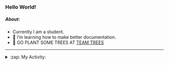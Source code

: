 ### Hello World!

##### About:
- Currently I am a student.
- 🌱 I’m learning how to make better documentation.
- 🌱 GO PLANT SOME TREES AT [TEAM TREES](https://teamtrees.org/)

---
<details>
  <summary>:zap: My Activity:</summary>
  
<!--START_SECTION:waka-->
![Code Time](http://img.shields.io/badge/Code%20Time-1%2C070%20hrs%2019%20mins-blue)

**I'm a Night 🦉** 

```text
🌞 Morning                1612 commits        ███░░░░░░░░░░░░░░░░░░░░░░   10.01 % 
🌆 Daytime                5181 commits        ████████░░░░░░░░░░░░░░░░░   32.18 % 
🌃 Evening                4692 commits        ███████░░░░░░░░░░░░░░░░░░   29.14 % 
🌙 Night                  4617 commits        ███████░░░░░░░░░░░░░░░░░░   28.67 % 
```
📅 **I'm Most Productive on Wednesday** 

```text
Monday                   2353 commits        ████░░░░░░░░░░░░░░░░░░░░░   14.61 % 
Tuesday                  1971 commits        ███░░░░░░░░░░░░░░░░░░░░░░   12.24 % 
Wednesday                3760 commits        ██████░░░░░░░░░░░░░░░░░░░   23.35 % 
Thursday                 2222 commits        ███░░░░░░░░░░░░░░░░░░░░░░   13.80 % 
Friday                   1589 commits        ██░░░░░░░░░░░░░░░░░░░░░░░   09.87 % 
Saturday                 1478 commits        ██░░░░░░░░░░░░░░░░░░░░░░░   09.18 % 
Sunday                   2729 commits        ████░░░░░░░░░░░░░░░░░░░░░   16.95 % 
```


📊 **This Week I Spent My Time On** 

```text
🔥 Editors: 
VS Code                  3 hrs 26 mins       █████████████████████████   100.00 % 

🐱‍💻 Projects: 
praise                   2 hrs 17 mins       █████████████████░░░░░░░░   66.62 % 
CSF22                    1 hr 6 mins         ████████░░░░░░░░░░░░░░░░░   32.29 % 
gdsc-next-weather-app    2 mins              ░░░░░░░░░░░░░░░░░░░░░░░░░   01.09 % 
```


 Last Updated on 22/03/2023 14:09:27 UTC
<!--END_SECTION:waka-->
</details>
